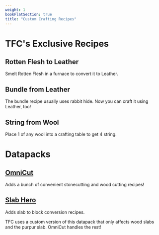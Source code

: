 ```yaml
---
weight: 1
bookFlatSection: true
title: "Custom Crafting Recipes"
---
```


# TFC's Exclusive Recipes

## Rotten Flesh to Leather

Smelt Rotten Flesh in a furnace to convert it to Leather.

## Bundle from Leather

The bundle recipe usually uses rabbit hide. Now you can craft it using Leather, too!

## String from Wool

Place 1 of any wool into a crafting table to get 4 string.

# Datapacks

## [OmniCut](https://modrinth.com/datapack/omnicut-better-wood-stone-cutter/version/1.11.0+1.20?hl=en-US)

Adds a bunch of convenient stonecutting and wood cutting recipes!

## [Slab Hero](https://github.com/Treeway7/slab_hero)

Adds slab to block conversion recipes.

TFC uses a custom version of this datapack that only affects wood slabs and the purpur slab. OmniCut handles the rest!

